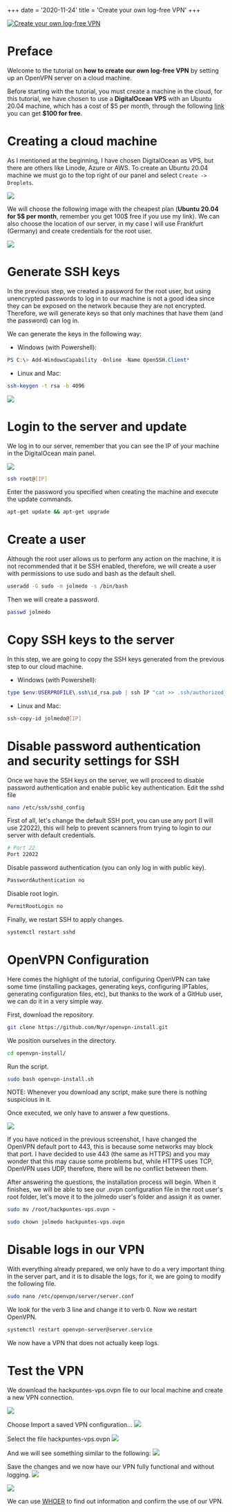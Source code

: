 +++
date = '2020-11-24'
title = 'Create your own log-free VPN'
+++

<!-- BANNER -->
<a href="/assets/images/create-your-own-log-free-vpn/create-your-own-log-free-vpn_banner.png">
    <img src="/assets/images/create-your-own-log-free-vpn/create-your-own-log-free-vpn_banner.png" alt="Create your own log-free VPN">
</a>

<!-- PREFACE -->
# Preface
Welcome to the tutorial on **how to create our own log-free VPN** by setting up an OpenVPN server on a cloud machine.

Before starting with the tutorial, you must create a machine in the cloud, for this tutorial, we have chosen to use a **DigitalOcean VPS** with an Ubuntu 20.04 machine, which has a cost of \$5 per month, through the following [link](https://m.do.co/c/67dd38080d62) you can get **$100 for free**.


<!-- CONTENT -->
# Creating a cloud machine

As I mentioned at the beginning, I have chosen DigitalOcean as VPS, but there are others like Linode, Azure or AWS. To create an Ubuntu 20.04 machine we must go to the top right of our panel and select `Create -> Droplets`.

<a href="/assets/images/create-your-own-log-free-vpn/create-your-own-log-free-vpn_001.png"><img src="/assets/images/create-your-own-log-free-vpn/create-your-own-log-free-vpn_001.png"></a>

We will choose the following image with the cheapest plan (**Ubuntu 20.04 for 5$ per month**, remember you get 100$ free if you use my link). We can also choose the location of our server, in my case I will use Frankfurt (Germany) and create credentials for the root user.

<a href="/assets/images/create-your-own-log-free-vpn/create-your-own-log-free-vpn_002.png"><img src="/assets/images/create-your-own-log-free-vpn/create-your-own-log-free-vpn_002.png"></a>

# Generate SSH keys

In the previous step, we created a password for the root user, but using unencrypted passwords to log in to our machine is not a good idea since they can be exposed on the network because they are not encrypted. Therefore, we will generate keys so that only machines that have them (and the password) can log in.

We can generate the keys in the following way:

- Windows (with Powershell):

```ps1
PS C:\> Add-WindowsCapability -Online -Name OpenSSH.Client*
```

- Linux and Mac:

```bash
ssh-keygen -t rsa -b 4096
```

<a href="/assets/images/create-your-own-log-free-vpn/create-your-own-log-free-vpn_003.png"><img src="/assets/images/create-your-own-log-free-vpn/create-your-own-log-free-vpn_003.png"></a>

# Login to the server and update
We log in to our server, remember that you can see the IP of your machine in the DigitalOcean main panel.

<a href="/assets/images/create-your-own-log-free-vpn/create-your-own-log-free-vpn_004.png"><img src="/assets/images/create-your-own-log-free-vpn/create-your-own-log-free-vpn_004.png"></a>

```bash
ssh root@[IP]
```
Enter the password you specified when creating the machine and execute the update commands.
```bash
apt-get update && apt-get upgrade
```

# Create a user
Although the root user allows us to perform any action on the machine, it is not recommended that it be SSH enabled, therefore, we will create a user with permissions to use sudo and bash as the default shell.

```bash
useradd -G sudo -m jolmedo -s /bin/bash
```
Then we will create a password.
```bash
passwd jolmedo
```

# Copy SSH keys to the server
In this step, we are going to copy the SSH keys generated from the previous step to our cloud machine.

- Windows (with Powershell):

```ps1
type $env:USERPROFILE\.ssh\id_rsa.pub | ssh IP "cat >> .ssh/authorized_keys"
```

- Linux and Mac:

```bash
ssh-copy-id jolmedo@[IP]
```

# Disable password authentication and security settings for SSH
Once we have the SSH keys on the server, we will proceed to disable password authentication and enable public key authentication. Edit the sshd file
```bash
nano /etc/ssh/sshd_config
```

First of all, let's change the default SSH port, you can use any port (I will use 22022), this will help to prevent scanners from trying to login to our server with default credentials.
```bash
# Port 22
Port 22022
```

Disable password authentication (you can only log in with public key).
```bash
PasswordAuthentication no
```

Disable root login.
```bash
PermitRootLogin no
```

Finally, we restart SSH to apply changes.
```bash
systemctl restart sshd
```

# OpenVPN Configuration
Here comes the highlight of the tutorial, configuring OpenVPN can take some time (installing packages, generating keys, configuring IPTables, generating configuration files, etc), but thanks to the work of a GitHub user, we can do it in a very simple way.

First, download the repository.

```bash
git clone https://github.com/Nyr/openvpn-install.git
```

We position ourselves in the directory.

```bash
cd openvpn-install/
```

Run the script.

```bash
sudo bash openvpn-install.sh
```

NOTE: Whenever you download any script, make sure there is nothing suspicious in it.

Once executed, we only have to answer a few questions.

<a href="/assets/images/create-your-own-log-free-vpn/create-your-own-log-free-vpn_005.png"><img src="/assets/images/create-your-own-log-free-vpn/create-your-own-log-free-vpn_005.png"></a>

If you have noticed in the previous screenshot, I have changed the OpenVPN default port to 443, this is because some networks may block that port. I have decided to use 443 (the same as HTTPS) and you may wonder that this may cause some problems but, while HTTPS uses TCP, OpenVPN uses UDP, therefore, there will be no conflict between them.

After answering the questions, the installation process will begin. When it finishes, we will be able to see our .ovpn configuration file in the root user's root folder, let's move it to the jolmedo user's folder and assign it as owner.


```bash
sudo mv /root/hackpuntes-vps.ovpn ~
```

```bash
sudo chown jolmedo hackpuntes-vps.ovpn
```

# Disable logs in our VPN
With everything already prepared, we only have to do a very important thing in the server part, and it is to disable the logs, for it, we are going to modify the following file.

```bash
sudo nano /etc/openvpn/server/server.conf
```
We look for the verb 3 line and change it to verb 0. Now we restart OpenVPN.
```bash
systemctl restart openvpn-server@server.service
```
We now have a VPN that does not actually keep logs.

# Test the VPN
We download the hackpuntes-vps.ovpn file to our local machine and create a new VPN connection.

<a href="/assets/images/create-your-own-log-free-vpn/create-your-own-log-free-vpn_006.png"><img src="/assets/images/create-your-own-log-free-vpn/create-your-own-log-free-vpn_006.png"></a>

Choose Import a saved VPN configuration...
<a href="/assets/images/create-your-own-log-free-vpn/create-your-own-log-free-vpn_007.png"><img src="/assets/images/create-your-own-log-free-vpn/create-your-own-log-free-vpn_007.png"></a>

Select the file hackpuntes-vps.ovpn
<a href="/assets/images/create-your-own-log-free-vpn/create-your-own-log-free-vpn_008.png"><img src="/assets/images/create-your-own-log-free-vpn/create-your-own-log-free-vpn_008.png"></a>

And we will see something similar to the following:
<a href="/assets/images/create-your-own-log-free-vpn/create-your-own-log-free-vpn_009.png"><img src="/assets/images/create-your-own-log-free-vpn/create-your-own-log-free-vpn_009.png"></a>

Save the changes and we now have our VPN fully functional and without logging.
<a href="/assets/images/create-your-own-log-free-vpn/create-your-own-log-free-vpn_010.png"><img src="/assets/images/create-your-own-log-free-vpn/create-your-own-log-free-vpn_010.png"></a>

<a href="/assets/images/create-your-own-log-free-vpn/create-your-own-log-free-vpn_011.png"><img src="/assets/images/create-your-own-log-free-vpn/create-your-own-log-free-vpn_011.png"></a>

We can use [WHOER](https://whoer.net) to find out information and confirm the use of our VPN.